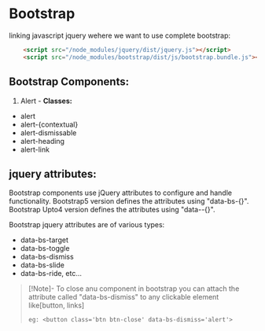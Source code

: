 # Bootstrap 
linking javascript jquery wehere we want to use complete bootstrap:
```html
    <script src="/node_modules/jquery/dist/jquery.js"></script>
    <script src="/node_modules/bootstrap/dist/js/bootstrap.bundle.js"></script>
```
## Bootstrap Components:
1. Alert -
**Classes:**
* alert
* alert-{contextual}
* alert-dismissable
* alert-heading
* alert-link


## jquery attributes:
Bootstrap components use jQuery attributes to configure and handle functionality.
Bootstrap5 version defines the attributes using "data-bs-{}".
Bootstrap Upto4 version defines the attributes using "data--{}".

Bootstrap jquery attributes are of various types:
* data-bs-target
* data-bs-toggle
* data-bs-dismiss
* data-bs-slide
* data-bs-ride, etc...
>[!Note]-
> To close anu component in bootstrap you can attach the attribute called "data-bs-dismiss" to any clickable element like[button, links]
> ```<button class='btn btn-close' data-bs-dismiss='component-name'>
> eg: <button class='btn btn-close' data-bs-dismiss='alert'>
> ```
